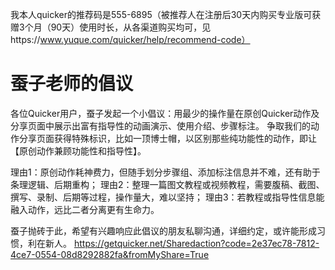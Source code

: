 我本人quicker的推荐码是555-6895（被推荐人在注册后30天内购买专业版可获赠3个月（90天）使用时长，从各渠道购买均可，见https://www.yuque.com/quicker/help/recommend-code）

# 蚕子老师的倡议
 各位Quicker用户，蚕子发起一个小倡议：用最少的操作量在原创Quicker动作及分享页面中展示出富有指导性的动画演示、使用介绍、步骤标注。
争取我们的动作分享页面获得特殊标识，比如一顶博士帽，以区别那些纯功能性的动作，即让【原创动作兼顾功能性和指导性】。

理由1：原创动作耗神费力，但随手划分步骤组、添加标注信息并不难，还有助于条理逻辑、后期重构；
理由2：整理一篇图文教程或视频教程，需要腹稿、截图、撰写、录制、后期等过程，操作量大，难以坚持；
理由3：若教程或指导性信息能融入动作，远比二者分离更有生命力。

蚕子抛砖于此，希望有兴趣响应此倡议的朋友私聊沟通，详细约定，或许能形成习惯，利在新人。
https://getquicker.net/Sharedaction?code=2e37ec78-7812-4ce7-0554-08d8292882fa&fromMyShare=True 


